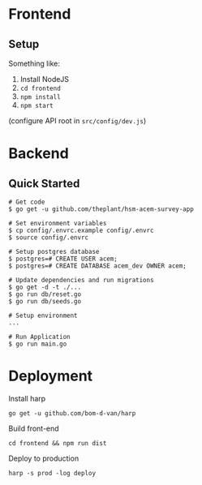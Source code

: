# Frontend

## Setup

Something like:

1. Install NodeJS
2. `cd frontend`
2. `npm install`
3. `npm start`

(configure API root in `src/config/dev.js`)

# Backend

## Quick Started

    # Get code
    $ go get -u github.com/theplant/hsm-acem-survey-app
    
    # Set environment variables
    $ cp config/.envrc.example config/.envrc
    $ source config/.envrc
    
    # Setup postgres database
    $ postgres=# CREATE USER acem;
    $ postgres=# CREATE DATABASE acem_dev OWNER acem;
    
    # Update dependencies and run migrations
    $ go get -d -t ./...
    $ go run db/reset.go
    $ go run db/seeds.go

    # Setup environment
    ...
    
    # Run Application
    $ go run main.go

# Deployment

Install harp

    go get -u github.com/bom-d-van/harp

Build front-end

    cd frontend && npm run dist

Deploy to production

    harp -s prod -log deploy
